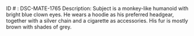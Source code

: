 ID # : DSC-MATE-1765
Description: Subject is a monkey-like humanoid with bright blue clown eyes. He wears a hoodie as his preferred headgear, together with a silver chain and a cigarette as accessories. His fur is mostly brown with shades of grey.